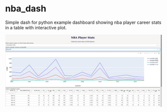 # nba_dash
Simple dash for python example dashboard showing nba player career stats in a table with interactive plot.

![screenshot](https://github.com/kjul/nba_dash/blob/master/nba_player_stats.jpeg)
